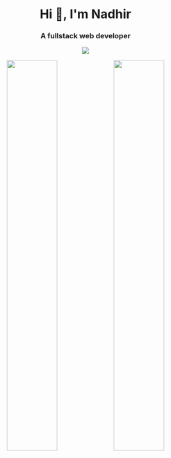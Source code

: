 <h1 align="center">Hi 👋, I'm Nadhir</h1>
<h3 align="center">A fullstack web developer</h3>

<p align='center'><a href="https://github.com/murtuzaalisurti">
  <img src="https://github-readme-stats.vercel.app/api/top-langs/?username=nadhirxz&theme=dark&layout=compact&hide=java&count_private=true" />
</a></p>

<p align='center'>
  <img width="48%" src="https://github-readme-stats.vercel.app/api?username=nadhirxz&theme=dark&show_icons=true&count_private=true&include_all_commits=true" />
  <img width="48%" src="https://github-readme-streak-stats.herokuapp.com?user=nadhirxz&theme=dark" />
</p>
